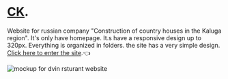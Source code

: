 # [CK](https://narinebarseghyan.github.io/CK/).
Website for russian company "Construction of country houses in the Kaluga region". It's only have homepage. It.s have a responsive design up to 320px. Everything is organized in folders. the site has a very simple design.                                                                                                               
[Click here to enter the site](https://narinebarseghyan.github.io/CK/).:point_left:

![mockup for dvin rsturant website](./mockup/mockup.png)
